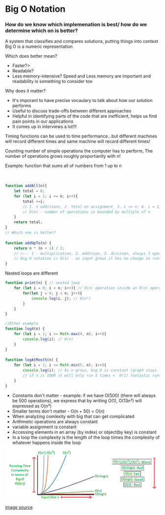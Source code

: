 # Big O Notation

### How do we know which implemenation is best/ how do we determine which on is better? 

A system that classifies and compares solutions, putting things into context
Big O is a numeric representation

Which does better mean?
 - Faster?>
 - Readable?
 - Less memory-intensive?
 Speed and Less memory are important and readability is something to consider too

Why does it matter?
- It's imporant to have precise vocaulary to talk about how our solution performs
- Useful to discuss trade-offs between different approaches
- Helpful in identifying parts of the code that are inefficient, helps us find pain points in our applications
- It comes up in interviews a lot!!! 

Timing functions can be used to time performance...but different machines will record different times and same machine will record different times!

Counting number of simple operations the computer has to perform, The number of operations grows roughly proportianlly with n!

Example:
function that sums all of numbers from 1 up to n

```javascript


function addAll(n){
    let total = 0;
    for (let i = 1; i <= n; i++){
        total +=i;
        // 1. n additions, 2. total on assignment, 3. i <= n; 4. i = 1, 5. n assignments
        // O(n) - number of operations is bounded by multiple of n 
    }
    return total;
}
// Which one is better?

function addUpTo(n) {
    return n * (n + 1) / 2; 
    // <--- 1 - multiplication, 2. addition, 3. division, always 3 operations
    // Big O notation is O(1) - as input grows it has no change in runtime
}


```

Nested loops are different

```javascript
function print(n) { // nested loop
    for (let i = 0; i < n; i++){ // O(n) operation inside an O(n) operation
        for(let j = 0; j < n; j++){ 
            console.log(i, j); // 0(n²) 
        }
    }
}
```

```javascript
//Other example
function log4(n) {
    for (let i = 1; i <= Math.max(4, n); i++){
        console.log(i); // 0(n)
    }
}

function logAtMost5(n) {
    for (let i = 1; i <= Math.min(5, n); i++){
        console.log(i); // As n grows, big O is constant (graph stays flat when it hits 5), 
        // if n is 1000 it will only run 5 times =  0(1) fantastic runtime
    }
}
```

- Constants don't matter  - example: if we have O(500) (there will always be 500 operations), we express that by writing O(1), O(13n²) will expressed as O(n²)
- Smaller terms don't matter - O(n + 50) = O(n)
- When analyzing comlexity with big that can get complicated
- Arithmetic operations are always constant
- variable assignment is constant
- Accessing elements in an array (by index) or object(by key) is constant
- In a loop the complexity is the length of the loop tiimes the complexity of whatever happens inside the loop

![Big O Notation](/src/assets/bigOgraph.png "Big O notation")

[image source](https://www.cdn.geeksforgeeks.org/wp-content/uploads/mypic.png)